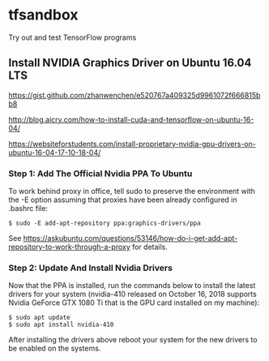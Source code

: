 # tfsandbox
Try out and test TensorFlow programs

## Install NVIDIA Graphics Driver on Ubuntu 16.04 LTS
https://gist.github.com/zhanwenchen/e520767a409325d9961072f666815bb8

http://blog.aicry.com/how-to-install-cuda-and-tensorflow-on-ubuntu-16-04/

https://websiteforstudents.com/install-proprietary-nvidia-gpu-drivers-on-ubuntu-16-04-17-10-18-04/

### Step 1: Add The Official Nvidia PPA To Ubuntu
To work behind proxy in office, tell sudo to preserve the environment with the -E option assuming that proxies have been already configured in .bashrc file:
```
$ sudo -E add-apt-repository ppa:graphics-drivers/ppa
```
See https://askubuntu.com/questions/53146/how-do-i-get-add-apt-repository-to-work-through-a-proxy for details.

### Step 2: Update And Install Nvidia Drivers
Now that the PPA is installed, run the commands below to install the latest drivers for your system (nvidia-410 released on October 16, 2018 supports Nvidia GeForce GTX 1080 Ti that is the GPU card installed on my machine):
```
$ sudo apt update
$ sudo apt install nvidia-410
```
After installing the drivers above reboot your system for the new drivers to be enabled on the systems.



